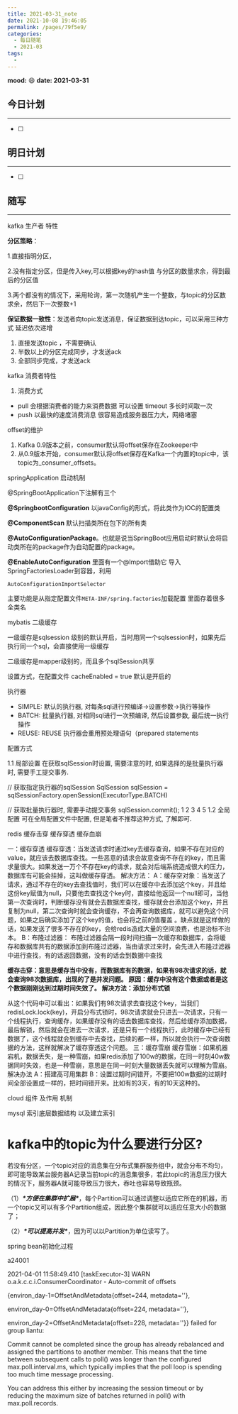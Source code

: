 ```yaml
---
title: 2021-03-31_note
date: 2021-10-08 19:46:05
permalink: /pages/79f5e9/
categories:
  - 每日随笔
  - 2021-03
tags:
  - 
---
```

**mood:** :smile:  																		**date: 2021-03-31**  
## 今日计划  
------
- [ ]  
## 明日计划  
------
- [ ]  
## 随写 
------

kafka 生产者 特性 

**分区策略**：

1.直接指明分区，

2.没有指定分区，但是传入key,可以根据key的hash值 与分区的数量求余，得到最后的分区值

3.两个都没有的情况下，采用轮询，第一次随机产生一个整数，与topic的分区数求余，然后下一次整数+1

**保证数据一致性**：发送者向topic发送消息，保证数据到达topic，可以采用三种方式 延迟依次递增

1. 直接发送topic ，不需要确认
2. 半数以上的分区完成同步，才发送ack
3. 全部同步完成，才发送ack



kafka 消费者特性

1. 消费方式

- pull 会根据消费者的能力来消费数据 可以设置 timeout 多长时间取一次
- push  以最快的速度消费消息 很容易造成服务器压力大，网络堵塞

offset的维护

1. Kafka 0.9版本之前，consumer默认将offset保存在Zookeeper中
2. 从0.9版本开始，consumer默认将offset保存在Kafka一个内置的topic中，该topic为_consumer_offsets。

springApplication 启动机制

@SpringBootApplication下注解有三个

**@SpringbootConfiguration** 以javaConfig的形式，将此类作为IOC的配置类

**@ComponentScan** 默认扫描类所在包下的所有类

**@AutoConfigurationPackage**。也就是说当SpringBoot应用启动时默认会将启动类所在的package作为自动配置的package。



**@EnableAutoConfiguration** 里面有一个@Import借助它 导入SpringFactoriesLoader到容器，利用

```
AutoConfigurationImportSelector
```

主要功能是从指定配置文件`META-INF/spring.factories`加载配置 里面存着很多全类名

mybatis 二级缓存

一级缓存是sqlsession 级别的默认开启，当时用同一个sqlsession时，如果先后执行同一个sql，会直接使用一级缓存

二级缓存是mapper级别的，而且多个sqlSession共享

设置方式，在配置文件 cacheEnabled = true 默认是开启的



执行器

- SIMPLE: 默认的执行器, 对每条sql进行预编译->设置参数->执行等操作
- BATCH: 批量执行器, 对相同sql进行一次预编译, 然后设置参数, 最后统一执行操作
- REUSE: REUSE 执行器会重用预处理语句（prepared statements

配置方式

1.1 局部设置
在获取sqlSession时设置, 需要注意的时, 如果选择的是批量执行器时, 需要手工提交事务.

// 获取指定执行器的sqlSession
SqlSession sqlSession = sqlSessionFactory.openSession(ExecutorType.BATCH)

// 获取批量执行器时, 需要手动提交事务
sqlSession.commit();
1
2
3
4
5
1.2 全局配置
可在全局配置文件中配置, 但是笔者不推荐这种方式, 了解即可.

<settings>
    <setting name="defaultExecutorType" value="BATCH" />
</settings>

redis 缓存击穿 缓存穿透 缓存血崩



一：缓存穿透
缓存穿透：当发送请求时通过key去缓存查询，如果不存在对应的value，就应该去数据库查找。一些恶意的请求会故意查询不存在的key，而且需求量很大。如果发送一万个不存在key的请求，就会对后端系统造成很大的压力，数据库有可能会挂掉，这叫做缓存穿透。
解决方法：
A：缓存空对象：当发送了请求，通过不存在的key去查找值时，我们可以在缓存中去添加这个key，并且给这份key赋值为null，只要他去查找这个key时，直接给他返回一个null即可，当他第一次查询时，判断缓存没有就会去数据库查找，缓存就会台添加这个key，并且复制为null，第二次查询时就会查询缓存，不会再查询数据库，就可以避免这个问题，如果之后确实添加了这个key的值，也会将之前的值覆盖 。缺点就是这样做的话，如果发送了很多不存在的key，会给redis造成大量的空间浪费，也是治标不治本。
B：布隆过滤器：
布隆过滤器会隔一段时间扫描一次缓存和数据库，会将缓存和数据库共有的数据添加到布隆过滤器，当由请求过来时，会先进入布隆过滤器中进行查找，有的话返回数据，没有的话会到数据中查找

**缓存击穿：意思是缓存当中没有，而数据库有的数据，如果有98次请求的话，就会查询98次数据库，出现的了是并发问题。
原因：缓存中没有这个数据或者是这个数据刚刚达到过期时间失效了。
解决方法：添加分布式锁**

从这个代码中可以看出：如果我们有98次请求去查找这个key，当我们redisLock.lock(key)，开启分布式锁时，98次请求就会只进去一次请求，只有一个线程执行，查询缓存，如果缓存没有的话去数据库查找，然后给缓存添加数据，最后解锁，然后就会在进去一次请求，还是只有一个线程执行，此时缓存中已经有数据了，这个线程就会到缓存中去查找，后续的都一样，所以就会执行一次查询数据的方法，这样就解决了缓存穿透这个问题。
三：缓存雪崩
缓存雪崩：如果机器宕机，数据丢失，是一种雪崩，如果redis添加了100w的数据，在同一时刻40w数据同时失效，也是一种雪崩，意思是在同一时刻大量数据丢失就可以理解为雪崩。
解决办法
A：搭建高可用集群
B：设置过期时间错开，不要把100w数据的过期时间全部设置成一样的，把时间错开来。比如有的3天，有的10天这种的。

cloud 组件 及作用 机制

mysql 索引底层数据结构 以及建立索引



# kafka中的topic为什么要进行分区?

若没有分区，一个topic对应的消息集在分布式集群服务组中，就会分布不均匀，即可能导致某台服务器A记录当前topic的消息集很多，若此topic的消息压力很大的情况下，服务器A就可能导致压力很大，吞吐也容易导致瓶颈。

（1）***\*方便在集群中扩展\****，每个Partition可以通过调整以适应它所在的机器，而一个topic又可以有多个Partition组成，因此整个集群就可以适应任意大小的数据了；

（2）***\*可以提高并发\****，因为可以以Partition为单位读写了。







spring bean初始化过程





a24001





2021-04-01 11:58:49.410 [taskExecutor-3] WARN  o.a.k.c.c.i.ConsumerCoordinator - Auto-commit of offsets 

{environ_day-1=OffsetAndMetadata{offset=244, metadata=''},

 environ_day-0=OffsetAndMetadata{offset=224, metadata=''},

 environ_day-2=OffsetAndMetadata{offset=228, metadata=''}} failed for group liantu:

 Commit cannot be completed since the group has already rebalanced and assigned the partitions to another member. This means that the time between subsequent calls to poll() was longer than the configured max.poll.interval.ms, which typically implies that the poll loop is spending too much time message processing. 

You can address this either by increasing the session timeout or by reducing the maximum size of batches returned in poll() with max.poll.records.